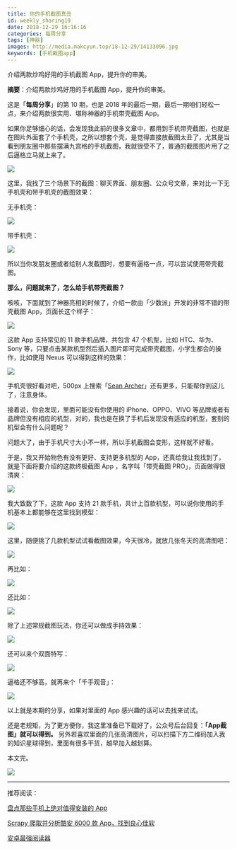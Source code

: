```yaml
---
title: 你的手机截图真丑
id: weekly_sharing10
date: 2018-12-29 16:16:16
categories: 每周分享
tags: [神器]
images: http://media.makcyun.top/18-12-29/14133096.jpg
keywords: [手机截图app]
---
```

介绍两款炒鸡好用的手机截图 App，提升你的审美。

<!-- more -->  

**摘要**：介绍两款炒鸡好用的手机截图 App，提升你的审美。

这是「**每周分享**」的第 10 期，也是 2018 年的最后一期，最后一期咱们轻松一点，来介绍两款很实用、堪称神器的手机带壳截图 App。

如果你足够细心的话，会发现我此前的很多文章中，都用到手机带壳截图，也就是在图片外面套了个手机壳，之所以想套个壳，是觉得直接放截图太丑了，尤其是当看到朋友圈中那些摆满九宫格的手机截图，我就很受不了，普通的截图图片用了之后逼格立马就上来了。

![](http://media.makcyun.top/18-12-8/52805793.jpg)



这里，我找了三个场景下的截图：聊天界面、朋友圈、公众号文章，来对比一下无手机壳和带手机壳的截图效果：

无手机壳：

![](http://media.makcyun.top/18-12-28/80823869.jpg)

带手机壳：

![](http://media.makcyun.top/18-12-28/29158243.jpg)

所以当你发朋友圈或者给别人发截图时，想要有逼格一点，可以尝试使用带壳截图。

**那么，问题就来了，怎么给手机带壳截图？**

咳咳，下面就到了神器亮相的时候了，介绍一款由「少数派」开发的非常不错的带壳截图 App，页面长这个样子：

![](http://media.makcyun.top/18-12-28/65116285.jpg)

这款 App 支持常见的 11 款手机品牌，共包含 47 个机型，比如 HTC、华为、Sony 等，只要点击某款机型然后插入图片即可完成带壳截图，小学生都会的操作，比如使用 Nexus 可以得到这样的效果：

![](http://media.makcyun.top/18-12-28/26348746.jpg)

手机壳很好看对吧，500px 上搜索「[Sean Archer](https://500px.com/seanarcher)」还有更多，只能帮你到这儿了，注意身体。

接着说，你会发现，里面可能没有你使用的 iPhone、OPPO、VIVO 等品牌或者有品牌但没有相应的机型，对的，我也是在换了手机后发现没有适应的机型，套别的机型会有什么问题呢？

问题大了，由于手机尺寸大小不一样，所以手机截图会变形，这样就不好看。

于是，我又开始物色有没有更好、支持更多机型的 App，还真给我让我找到了，就是下面将要介绍的这款终极截图 App ，名字叫「带壳截图 PRO」，页面做得很清爽：

![](http://media.makcyun.top/18-12-28/93137147.jpg)

我大致数了下，这款 App 支持 21 款手机，共计上百款机型，可以说你使用的手机基本上都能够在这里找到模型：

![](http://media.makcyun.top/18-12-28/61113793.jpg)

这里，随便挑了几款机型试试看截图效果，今天很冷，就放几张冬天的高清图吧：

![](http://media.makcyun.top/18-12-28/22880853.jpg)

再比如：

![](http://media.makcyun.top/18-12-28/15042090.jpg)

还比如：

![](http://media.makcyun.top/18-12-28/97449212.jpg)

除了上述常规截图玩法，你还可以做成手持效果：

![](http://media.makcyun.top/18-12-28/3653986.jpg)

还可以来个双面特写：

![](http://media.makcyun.top/18-12-28/20788757.jpg)

逼格还不够高，就再来个「千手观音」：

![](http://media.makcyun.top/18-12-28/32440381.jpg)

以上就是本期的分享，如果对里面的 App 感兴趣的话可以去找来试试。

还是老规矩，为了更方便你，我这里准备已下载好了，公众号后台回复：**「App截图」就可以得到。** 另外若喜欢里面的几张高清图片，可以扫描下方二维码加入我的知识星球得到，里面有很多干货，越早加入越划算。

本文完。

![](http://media.makcyun.top/18-12-26/16445406.jpg)



---

推荐阅读：

[盘点那些手机上绝对值得安装的 App](https://www.makcyun.top/weekly_sharing7.html)

[Scrapy 爬取并分析酷安 6000 款 App，找到良心佳软](https://www.makcyun.top/web_scraping_withpython10.html)

[安卓最强阅读器](https://www.makcyun.top/weekly_sharing3.html)